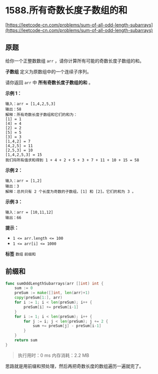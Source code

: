 # 1588.所有奇数长度子数组的和
[https://leetcode-cn.com/problems/sum-of-all-odd-length-subarrays](https://leetcode-cn.com/problems/sum-of-all-odd-length-subarrays) 
## 原题
给你一个正整数数组 `arr` ，请你计算所有可能的奇数长度子数组的和。

 **子数组** 定义为原数组中的一个连续子序列。

请你返回 `arr` 中 **所有奇数长度子数组的和** 。

 

 **示例 1：** 

```
输入：arr = [1,4,2,5,3]
输出：58
解释：所有奇数长度子数组和它们的和为：
[1] = 1
[4] = 4
[2] = 2
[5] = 5
[3] = 3
[1,4,2] = 7
[4,2,5] = 11
[2,5,3] = 10
[1,4,2,5,3] = 15
我们将所有值求和得到 1 + 4 + 2 + 5 + 3 + 7 + 11 + 10 + 15 = 58
```
 **示例 2：** 

```
输入：arr = [1,2]
输出：3
解释：总共只有 2 个长度为奇数的子数组，[1] 和 [2]。它们的和为 3 。
```
 **示例 3：** 

```
输入：arr = [10,11,12]
输出：66

```
 

 **提示：** 
-  `1 <= arr.length <= 100` 
-  `1 <= arr[i] <= 1000` 
 
**标签**
`数组` `前缀和` 


## 前缀和
```go
func sumOddLengthSubarrays(arr []int) int {
	sum := 0
	preSum := make([]int, len(arr)+1)
	copy(preSum[1:], arr)
	for i := 1; i < len(preSum); i++ {
		preSum[i] += preSum[i-1]
	}
	for i := 1; i < len(preSum); i++ {
		for j := i; j < len(preSum); j += 2 {
			sum += preSum[j] - preSum[i-1]
		}
	}
	return sum
}
```
>执行用时：0 ms
内存消耗：2.2 MB

思路就是用前缀和预处理，然后再把奇数长度的数组遍历一遍就完了。